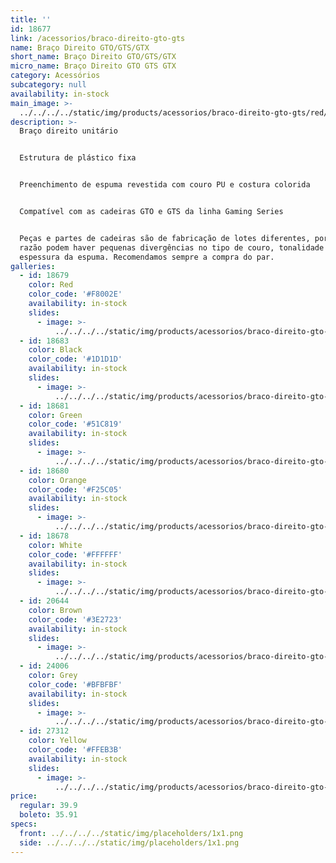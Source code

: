 ```yaml
---
title: ''
id: 18677
link: /acessorios/braco-direito-gto-gts
name: Braço Direito GTO/GTS/GTX
short_name: Braço Direito GTO/GTS/GTX
micro_name: Braço Direito GTO GTS GTX
category: Acessórios
subcategory: null
availability: in-stock
main_image: >-
  ../../../../static/img/products/acessorios/braco-direito-gto-gts/red/braco-direito-gto-gts.jpg
description: >-
  Braço direito unitário


  Estrutura de plástico fixa


  Preenchimento de espuma revestida com couro PU e costura colorida


  Compatível com as cadeiras GTO e GTS da linha Gaming Series


  Peças e partes de cadeiras são de fabricação de lotes diferentes, por essa
  razão podem haver pequenas divergências no tipo de couro, tonalidade e/ou
  espessura da espuma. Recomendamos sempre a compra do par.
galleries:
  - id: 18679
    color: Red
    color_code: '#F8002E'
    availability: in-stock
    slides:
      - image: >-
          ../../../../static/img/products/acessorios/braco-direito-gto-gts/red/braco-direito-gto-gts.jpg
  - id: 18683
    color: Black
    color_code: '#1D1D1D'
    availability: in-stock
    slides:
      - image: >-
          ../../../../static/img/products/acessorios/braco-direito-gto-gts/black/braco-direito-gto-gts.jpg
  - id: 18681
    color: Green
    color_code: '#51C819'
    availability: in-stock
    slides:
      - image: >-
          ../../../../static/img/products/acessorios/braco-direito-gto-gts/green/braco-direito-gto-gts.jpg
  - id: 18680
    color: Orange
    color_code: '#F25C05'
    availability: in-stock
    slides:
      - image: >-
          ../../../../static/img/products/acessorios/braco-direito-gto-gts/orange/braco-direito-gto-gts.jpg
  - id: 18678
    color: White
    color_code: '#FFFFFF'
    availability: in-stock
    slides:
      - image: >-
          ../../../../static/img/products/acessorios/braco-direito-gto-gts/white/braco-direito-gto-gts.jpg
  - id: 20644
    color: Brown
    color_code: '#3E2723'
    availability: in-stock
    slides:
      - image: >-
          ../../../../static/img/products/acessorios/braco-direito-gto-gts/brown/braco-direito-gto-gts.jpg
  - id: 24006
    color: Grey
    color_code: '#BFBFBF'
    availability: in-stock
    slides:
      - image: >-
          ../../../../static/img/products/acessorios/braco-direito-gto-gts/grey/braco-direito-gto-gts.jpg
  - id: 27312
    color: Yellow
    color_code: '#FFEB3B'
    availability: in-stock
    slides:
      - image: >-
          ../../../../static/img/products/acessorios/braco-direito-gto-gts/white/braco-direito-gto-gts.jpg
price:
  regular: 39.9
  boleto: 35.91
specs:
  front: ../../../../static/img/placeholders/1x1.png
  side: ../../../../static/img/placeholders/1x1.png
---
```

